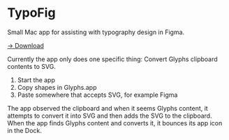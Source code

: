 # TypoFig

Small Mac app for assisting with typography design in Figma.

[→ Download](https://github.com/rsms/TypoFig/releases/latest)

Currently the app only does one specific thing: Convert Glyphs clipboard contents to SVG.

1. Start the app
2. Copy shapes in Glyphs.app
3. Paste somewhere that accepts SVG, for example Figma

The app observed the clipboard and when it seems Glyphs content, it attempts to
convert it into SVG and then adds the SVG to the clipboard.
When the app finds Glyphs content and converts it, it bounces its app icon in the Dock.
